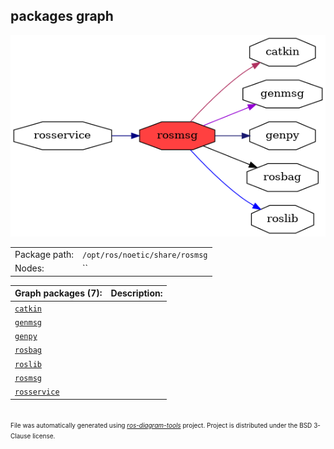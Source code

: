 <!--
File was automatically generated using 'ros-diagram-tools' project.
Project is distributed under the BSD 3-Clause license.
-->

## packages graph

[![rosmsg](rosmsg.png "rosmsg")](rosmsg.png)

|     |     |
| --- | --- |
| Package path: | `/opt/ros/noetic/share/rosmsg` |
| Nodes: | `` |


| Graph packages (7): | Description: |
| ------------------- | ------------ |
| [`catkin`](catkin.html) |  |
| [`genmsg`](genmsg.html) |  |
| [`genpy`](genpy.html) |  |
| [`rosbag`](rosbag.html) |  |
| [`roslib`](roslib.html) |  |
| [`rosmsg`](rosmsg.html) |  |
| [`rosservice`](rosservice.html) |  |


</br>
<font size="1">
File was automatically generated using <a href="https://github.com/anetczuk/ros-diagram-tools"><i>ros-diagram-tools</i></a> project.
Project is distributed under the BSD 3-Clause license.
</font>
